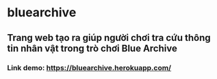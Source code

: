 # bluearchive
## Trang web tạo ra giúp người chơi tra cứu thông tin nhân vật trong trò chơi Blue Archive
### Link demo: https://bluearchive.herokuapp.com/ 
